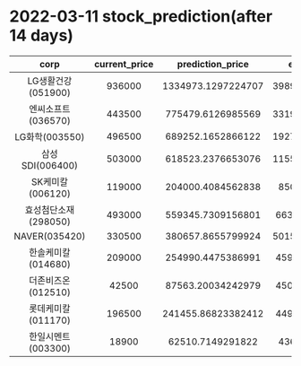 # 2022-03-11 stock_prediction(after 14 days)

|   corp   |   current_price   |   prediction_price   |   expected_profit   |
|:--------:|:-----------------:|:--------------------:|:-------------------:|
|LG생활건강(051900)|936000|1334973.1297224707|398973.12972247065|
|엔씨소프트(036570)|443500|775479.6126985569|331979.61269855686|
|LG화학(003550)|496500|689252.1652866122|192752.16528661223|
|삼성SDI(006400)|503000|618523.2376653076|115523.23766530759|
|SK케미칼(006120)|119000|204000.4084562838|85000.4084562838|
|효성첨단소재(298050)|493000|559345.7309156801|66345.73091568006|
|NAVER(035420)|330500|380657.8655799924|50157.865579992416|
|한솔케미칼(014680)|209000|254990.4475386991|45990.44753869911|
|더존비즈온(012510)|42500|87563.20034242979|45063.20034242979|
|롯데케미칼(011170)|196500|241455.86823382412|44955.86823382412|
|한일시멘트(003300)|18900|62510.7149291822|43610.7149291822|
